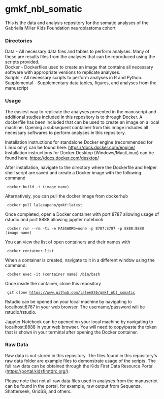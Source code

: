 # gmkf_nbl_somatic

This is the data and analysis repository for the somatic analyses of the Gabriella Miller Kids Foundation neuroblastoma cohort

### Directories

Data - All necessary data files and tables to perform analyses. Many of these are results files from the analyses that can be reproduced using the scripts provided.  
Docker - Dockerfiles used to create an image that contains all necessary software with appropriate versions to replicate analyses.  
Scripts - All necessary scripts to perform analyses in R and Python.  
Supplemental - Supplementary data tables, figures, and analyses from the manuscript  


### Usage
The easiest way to replicate the analyses presented in the manuscript and additional studies included in this repository is to through Docker.  A dockerfile has been included that can be used to create an image on a local machine. Opening a subsequent container from this image includes all necessary softwares to perform analyses in this repository.  

Installation instructions for standalone Docker engine (recommended for Linux only) can be found here: https://docs.docker.com/engine/  
Installation instructions for Docker Desktop (Windows/Mac/Linux) can be found here: https://docs.docker.com/desktop/  

After installation, navigate to the directory where the Dockerfile and helper shell script are saved and create a Docker image with the following command  
 
 <code> docker build -t (image name) </code>  

 Alternatively, you can pull the docker image from dockerhub 

 <code> docker pull laleeupenn/gmkf:latest </code> 

Once completed, open a Docker container with port 8787 allowing usage of rstudio and port 8888 allowing jupyter notebook  
 
 <code> docker run --rm -ti -e PASSWORD=none -p 8787:8787 -p 8888:8888 (image name) </code>  

You can view the list of open containers and their names with  
 
 <code> docker container list </code>  

When a container is created, navigate to it in a different window using the command:  
 
 <code> docker exec -it (container name) /bin/bash </code>  

Once inside the container, clone this repository  
 
 <code> git clone https://www.github.com/lalee826/gmkf_nbl_somatic </code>  

Rstudio can be opened on your local machine by navigating to localhost:8787 in your web browser. The username/password will be rstudio/rstudio.


Jupyter Notebook can be opened on your local machine by navigating to localhost:8888 in your web browser. You will need to copy/paste the token that is shown in your terminal after opening the Docker container.  

### Raw Data

Raw data is not stored in this repository. The files found in this repository's raw data folder are example files to demonstrate usage of the scripts. The full raw data can be obtained through the Kids First Data Resource Portal (https://portal.kidsfirstdrc.org/).  

Please note that not all raw data files used in analyses from the manuscript can be found in the portal, for example, raw output from Sequenza, Shatterseek, GridSS, and others.
